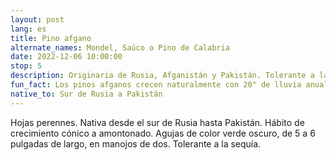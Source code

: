 ```yaml
---
layout: post
lang: es
title: Pino afgano
alternate_names: Mondel, Saúco o Pino de Calabria
date: 2022-12-06 10:00:00
stop: 5
description: Originaria de Rusia, Afganistán y Pakistán. Tolerante a la sequía.
fun_fact: Los pinos afganos crecen naturalmente con 20" de lluvia anual, por lo que regarlos en exceso es peligroso para la salud del árbol
native_to: Sur de Rusia a Pakistán
---
```

Hojas perennes. Nativa desde el sur de Rusia hasta Pakistán. Hábito de crecimiento cónico a amontonado. Agujas de color verde oscuro, de 5 a 6 pulgadas de largo, en manojos de dos. Tolerante a la sequía.
